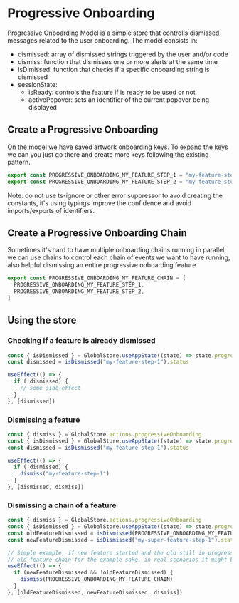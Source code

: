 # Progressive Onboarding

Progressive Onboarding Model is a simple store that controlls dismissed messages related to the user onboarding. The model consists in:

- dismissed: array of dismissed strings triggered by the user and/or code
- dismiss: function that dismisses one or more alerts at the same time
- isDimissed: function that checks if a specific onboarding string is dismissed
- sessionState:
  - isReady: controls the feature if is ready to be used or not
  - activePopover: sets an identifier of the current popover being displayed

## Create a Progressive Onboarding

On the [model](../src/app//store/ProgressiveOnboardingModel.ts#L47) we have saved artwork onboarding keys. To expand the keys we can you just go there and create more keys following the existing pattern.

```jsx
export const PROGRESSIVE_ONBOARDING_MY_FEATURE_STEP_1 = "my-feature-step-1"
export const PROGRESSIVE_ONBOARDING_MY_FEATURE_STEP_2 = "my-feature-step-2"
```

Note: do not use ts-ignore or other error suppressor to avoid creating the constants, it's using typings improve the confidence and avoid imports/exports of identifiers.

## Create a Progressive Onboarding Chain

Sometimes it's hard to have multiple onboarding chains running in parallel, we can use chains to control each chain of events we want to have running, also helpful dismissing an entire progressive onboarding feature.

```jsx
export const PROGRESSIVE_ONBOARDING_MY_FEATURE_CHAIN = [
  PROGRESSIVE_ONBOARDING_MY_FEATURE_STEP_1,
  PROGRESSIVE_ONBOARDING_MY_FEATURE_STEP_2,
]
```

## Using the store

### Checking if a feature is already dismissed

```jsx
const { isDismissed } = GlobalStore.useAppState((state) => state.progressiveOnboarding)
const dismissed = isDismissed("my-feature-step-1").status

useEffect(() => {
  if (!dismissed) {
    // some side-effect
  }
}, [dismissed])
```

### Dismissing a feature

```jsx
const { dismiss } = GlobalStore.actions.progressiveOnboarding
const { isDismissed } = GlobalStore.useAppState((state) => state.progressiveOnboarding)
const dismissed = isDismissed("my-feature-step-1").status

useEffect(() => {
  if (!dismissed) {
    dismiss("my-feature-step-1")
  }
}, [dismissed, dismiss])
```

### Dismissing a chain of a feature

```jsx
const { dismiss } = GlobalStore.actions.progressiveOnboarding
const { isDismissed } = GlobalStore.useAppState((state) => state.progressiveOnboarding)
const oldFeatureDismissed = isDismissed(PROGRESSIVE_ONBOARDING_MY_FEATURE_CHAIN[1]).status
const newFeatureDismissed = isDismissed("my-super-feature-step-1").status

// Simple example, if new feature started and the old still in progress, we dismiss the
// old feature chain for the example sake, in real scenarios it might be more complex
useEffect(() => {
  if (newFeatureDismissed && !oldFeatureDismissed) {
    dismiss(PROGRESSIVE_ONBOARDING_MY_FEATURE_CHAIN)
  }
}, [oldFeatureDismissed, newFeatureDismissed, dismiss])
```
